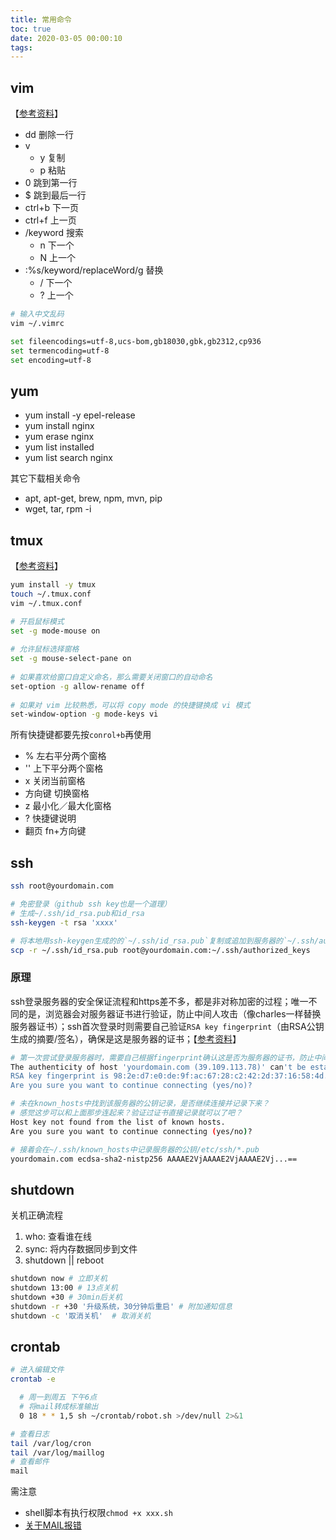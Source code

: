 ```yaml
---
title: 常用命令
toc: true
date: 2020-03-05 00:00:10
tags:
---
```



## vim
【[参考资料](https://www.cnblogs.com/jikey/archive/2011/12/28/2304341.html)】
* dd 删除一行
* v
  * y 复制
  * p 粘贴
* 0 跳到第一行
* $ 跳到最后一行
* ctrl+b 下一页
* ctrl+f 上一页
* /keyword 搜索
  * n 下一个
  * N 上一个
* :%s/keyword/replaceWord/g 替换
  * / 下一个
  * ? 上一个

```sh
# 输入中文乱码
vim ~/.vimrc

set fileencodings=utf-8,ucs-bom,gb18030,gbk,gb2312,cp936
set termencoding=utf-8
set encoding=utf-8
```


## yum
* yum install -y epel-release
* yum install nginx
* yum erase nginx
* yum list installed
* yum list search nginx

其它下载相关命令
* apt, apt-get, brew, npm, mvn, pip
* wget, tar, rpm -i


## tmux
【[参考资料](https://www.cnblogs.com/kaiye/p/6275207.html)】
```sh
yum install -y tmux
touch ~/.tmux.conf
vim ~/.tmux.conf
```
```sh
# 开启鼠标模式
set -g mode-mouse on
​
# 允许鼠标选择窗格
set -g mouse-select-pane on
​
# 如果喜欢给窗口自定义命名，那么需要关闭窗口的自动命名
set-option -g allow-rename off
​
# 如果对 vim 比较熟悉，可以将 copy mode 的快捷键换成 vi 模式
set-window-option -g mode-keys vi
```

所有快捷键都要先按`conrol+b`再使用
* % 左右平分两个窗格
* '' 上下平分两个窗格
* x 关闭当前窗格
* 方向键 切换窗格
* z 最小化／最大化窗格
* ? 快捷键说明
* 翻页 fn+方向键



## ssh
```sh
ssh root@yourdomain.com

# 免密登录（github ssh key也是一个道理）
# 生成~/.ssh/id_rsa.pub和id_rsa
ssh-keygen -t rsa 'xxxx'

# 将本地用ssh-keygen生成的的`~/.ssh/id_rsa.pub`复制或追加到服务器的`~/.ssh/authorized_keys`
scp -r ~/.ssh/id_rsa.pub root@yourdomain.com:~/.ssh/authorized_keys
```

### 原理
ssh登录服务器的安全保证流程和https差不多，都是非对称加密的过程；唯一不同的是，浏览器会对服务器证书进行验证，防止中间人攻击（像charles一样替换服务器证书）；ssh首次登录时则需要自己验证`RSA key fingerprint`（由RSA公钥生成的摘要/签名），确保是这是服务器的证书；【[参考资料](https://www.jianshu.com/p/33461b619d53)】
```sh
# 第一次尝试登录服务器时，需要自己根据fingerprint确认这是否为服务器的证书，防止中间证书攻击
The authenticity of host 'yourdomain.com (39.109.113.78)' can't be established.
RSA key fingerprint is 98:2e:d7:e0:de:9f:ac:67:28:c2:42:2d:37:16:58:4d.
Are you sure you want to continue connecting (yes/no)? 
```


```sh
# 未在known_hosts中找到该服务器的公钥记录，是否继续连接并记录下来？
# 感觉这步可以和上面那步连起来？验证过证书直接记录就可以了吧？
Host key not found from the list of known hosts.
Are you sure you want to continue connecting (yes/no)?

# 接着会在~/.ssh/known_hosts中记录服务器的公钥/etc/ssh/*.pub
yourdomain.com ecdsa-sha2-nistp256 AAAAE2VjAAAAE2VjAAAAE2Vj...==
```






## shutdown
关机正确流程
1. who: 查看谁在线
2. sync: 将内存数据同步到文件
3. shutdown || reboot
```sh
shutdown now # 立即关机
shutdown 13:00 # 13点关机
shutdown +30 # 30min后关机
shutdown -r +30 '升级系统，30分钟后重启' # 附加通知信息
shutdown -c '取消关机'  # 取消关机
```


## crontab
```sh
# 进入编辑文件
crontab -e

  # 周一到周五 下午6点
  # 将mail转成标准输出
  0 18 * * 1,5 sh ~/crontab/robot.sh >/dev/null 2>&1

# 查看日志
tail /var/log/cron
tail /var/log/maillog
# 查看邮件
mail
```

需注意
* shell脚本有执行权限`chmod +x xxx.sh`
* [关于MAIL报错](https://blog.csdn.net/toopoo/article/details/104979615)
